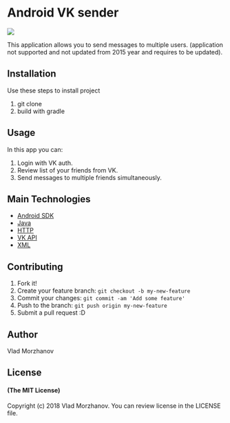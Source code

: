 # Android VK sender

<img src="https://i.imgur.com/LJPidj8.png"/>

This application allows you to send messages to multiple users. (application not supported and not updated from 2015 year and requires to be updated).

## Installation

Use these steps to install project
1. git clone
2. build with gradle

## Usage

In this app you can:
1. Login with VK auth.
2. Review list of your friends from VK.
3. Send messages to multiple friends simultaneously.

## Main Technologies
- <a href="https://developer.android.com/studio/">Android SDK</a>
- <a href="https://www.java.com/en/download/">Java</a>
- <a href="https://developer.mozilla.org/kab/docs/Web/HTTP">HTTP</a>
- <a href="https://vk.com/dev/openapi">VK API</a>
- <a href="https://developer.mozilla.org/en-US/docs/XML_introduction">XML</a>

## Contributing

1. Fork it!
2. Create your feature branch: `git checkout -b my-new-feature`
3. Commit your changes: `git commit -am 'Add some feature'`
4. Push to the branch: `git push origin my-new-feature`
5. Submit a pull request :D

## Author

Vlad Morzhanov

## License

#### (The MIT License)

Copyright (c) 2018 Vlad Morzhanov.
You can review license in the LICENSE file.
